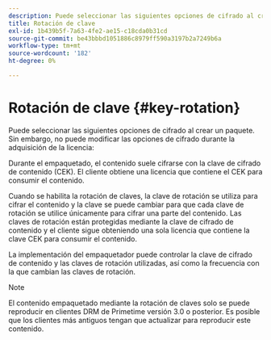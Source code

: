 ```yaml
---
description: Puede seleccionar las siguientes opciones de cifrado al crear un paquete. Sin embargo, no puede modificar las opciones de cifrado durante la adquisición de la licencia
title: Rotación de clave
exl-id: 1b439b5f-7a63-4fe2-ae15-c18cda0b31cd
source-git-commit: be43bbbd1051886c8979ff590a3197b2a7249b6a
workflow-type: tm+mt
source-wordcount: '182'
ht-degree: 0%

---
```


# Rotación de clave {#key-rotation}

Puede seleccionar las siguientes opciones de cifrado al crear un paquete. Sin embargo, no puede modificar las opciones de cifrado durante la adquisición de la licencia:

Durante el empaquetado, el contenido suele cifrarse con la clave de cifrado de contenido (CEK). El cliente obtiene una licencia que contiene el CEK para consumir el contenido.

Cuando se habilita la rotación de claves, la clave de rotación se utiliza para cifrar el contenido y la clave se puede cambiar para que cada clave de rotación se utilice únicamente para cifrar una parte del contenido. Las claves de rotación están protegidas mediante la clave de cifrado de contenido y el cliente sigue obteniendo una sola licencia que contiene la clave CEK para consumir el contenido.

La implementación del empaquetador puede controlar la clave de cifrado de contenido y las claves de rotación utilizadas, así como la frecuencia con la que cambian las claves de rotación.

>[!NOTE]
>
>El contenido empaquetado mediante la rotación de claves solo se puede reproducir en clientes DRM de Primetime versión 3.0 o posterior. Es posible que los clientes más antiguos tengan que actualizar para reproducir este contenido.
